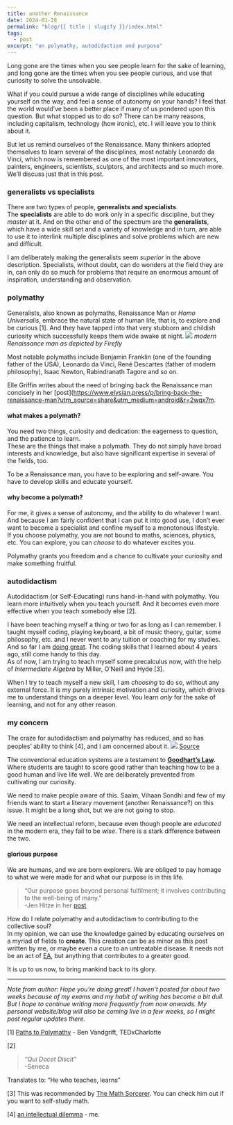 ```yaml
---
title: another Renaissance
date: 2024-01-28
permalink: "blog/{{ title | slugify }}/index.html"
tags:
  - post
excerpt: "on polymathy, autodidactism and purpose"
---
```

Long gone are the times when you see people learn for the sake of learning, and long gone are the times when you see people curious, and use that curiosity to solve the unsolvable.

What if you could pursue a wide range of disciplines while educating yourself on the way, and feel a sense of autonomy on your hands? I feel that the world would’ve been a better place if many of us pondered upon this question. But what stopped us to do so? There can be many reasons, including capitalism, technology (how ironic), etc. I will leave you to think about it.

But let us remind ourselves of the Renaissance. Many thinkers adopted themselves to learn several of the disciplines, most notably Leonardo da Vinci, which now is remembered as one of the most important innovators, painters, engineers, scientists, sculptors, and architects and so much more. We’ll discuss just that in this post.

### generalists vs specialists

There are two types of people, **generalists and specialists**.  
The **specialists** are able to do work only in a specific discipline, but they _master_ at it. And on the other end of the spectrum are the **generalists**, which have a wide skill set and a variety of knowledge and in turn, are able to use it to interlink multiple disciplines and solve problems which are new and difficult.

I am deliberately making the generalists seem _superior_ in the above description. Specialists, without doubt, can do wonders at the field they are in, can only do so much for problems that require an enormous amount of inspiration, understanding and observation.

### polymathy

Generalists, also known as polymaths, Renaissance Man or _Homo Universalis_, embrace the natural state of human life, that is, to explore and be curious [1]. And they have tapped into that very stubborn and childish curiosity which successfully keeps them wide awake at night.
![](https://substackcdn.com/image/fetch/w_1456,c_limit,f_auto,q_auto:good,fl_progressive:steep/https%3A%2F%2Fsubstack-post-media.s3.amazonaws.com%2Fpublic%2Fimages%2Fe5c5b254-a70e-495b-8560-3a4c7e02610d_2048x2048.png)
*modern Renaissance man as depicted by Firefly*

Most notable polymaths include Benjamin Franklin (one of the founding father of the USA), Leonardo da Vinci, René Descartes (father of modern philosophy), Isaac Newton, Rabindranath Tagore and so on.

Elle Griffin writes about the need of bringing back the Renaissance man concisely in her [post](https://www.elysian.press/p/bring-back-the-renaissance-man?utm_source=share&utm_medium=android&r=2wqx7m.

#### what makes a polymath?

You need two things, curiosity and dedication: the eagerness to question, and the patience to learn.  
These are the things that make a polymath. They do not simply have broad interests and knowledge, but also have significant expertise in several of the fields, too.

To be a Renaissance man, you have to be exploring and self-aware. You have to develop skills and educate yourself.

#### why become a polymath?

For me, it gives a sense of autonomy, and the ability to do whatever I want. And because I am fairly confident that I can put it into good use, I don’t ever want to become a specialist and confine myself to a monotonous lifestyle.  
If you choose polymathy, you are not bound to maths, sciences, physics, etc. You can explore, you can _choose_ to do whatever excites you.

Polymathy grants you freedom and a chance to cultivate your curiosity and make something fruitful.
### autodidactism

Autodidactism (or Self-Educating) runs hand-in-hand with polymathy. You learn more intuitively when you teach yourself. And it becomes even more effective when you teach somebody else [2].

I have been teaching myself a thing or two for as long as I can remember. I taught myself coding, playing keyboard, a bit of music theory, guitar, some philosophy, etc. and I never went to any tuition or coaching for my studies. And so far I am [doing great](https://visionoflife.substack.com/i/140030345/learning-effective-study-techniques). The coding skills that I learned about 4 years ago, still come handy to this day.  
As of now, I am trying to teach myself some precalculus now, with the help of _Intermediate Algebra_ by Miller, O’Neill and Hyde [3].

When I try to teach myself a new skill, I am _choosing_ to do so, without any external force. It is my purely intrinsic motivation and curiosity, which drives me to understand things on a deeper level. You learn _only_ for the sake of learning, and not for any other reason.

### my concern

The craze for autodidactism and polymathy has reduced, and so has peoples’ ability to think [4], and I am concerned about it.
![](https://substackcdn.com/image/fetch/w_1456,c_limit,f_auto,q_auto:good,fl_progressive:steep/https%3A%2F%2Fsubstack-post-media.s3.amazonaws.com%2Fpublic%2Fimages%2Ffaa81a97-accf-424a-a2e3-615de1e35020_739x186.png)
[Source](https://www.quora.com/If-education-is-taken-seriously-in-India-then-why-dont-many-are-discussing-about-self-education-and-autodidacticism/answer/Rohith-KN?ch=10&oid=1477743684316216&share=fb9e90db&srid=3udo4M&target_type=answer)

The conventional education systems are a testament to [**Goodhart’s Law**](https://builtin.com/data-science/goodharts-law)**.** Where students are taught to score good rather than teaching how to be a good human and live life well. We are deliberately prevented from cultivating our curiosity.

We need to make people aware of this. Saaim, Vihaan Sondhi and few of my friends want to start a literary movement (another Renaissance?) on this issue. It might be a long shot, but we are not going to stop.

We need an intellectual reform, because even though people are _educated_ in the modern era, they fail to be _wise_. There is a stark difference between the two.

#### glorious purpose

We are humans, and we are born explorers. We are obliged to pay homage to what we were made for and what our purpose is in this life.

> “Our purpose goes beyond personal fulfilment; it involves contributing to the well-being of many.”  
> -Jen Hitze in her [post](https://jenhitze.substack.com/p/inner-depths-steadfastness-transformation?utm_source=substack&utm_medium=email)

How do I relate polymathy and autodidactism to contributing to the collective soul?  
In my opinion, we can use the knowledge gained by educating ourselves on a myriad of fields to **create**. This creation can be as minor as this post written by me, or maybe even a cure to an untreatable disease. It needs not be an act of [EA](https://vihaansondhi.substack.com/p/on-effective-altruism?utm_source=post-email-title&publication_id=2235493&post_id=140879966&utm_campaign=email-post-title&isFreemail=true&r=2wqx7m&utm_medium=email), but anything that contributes to a greater good.

It is up to us now, to bring mankind back to its glory.

---

_Note from author: Hope you’re doing great! I haven’t posted for about two weeks because of my exams and my habit of writing has become a bit dull. But I hope to continue writing more frequently from now onwards. My personal website/blog will also be coming live in a few weeks, so I might post regular updates there._

[1]  [Paths to Polymathy](https://www.youtube.com/watch?v=kEk-BDckjW4&list=WL&index=12&pp=gAQBiAQB) - Ben Vandgrift, TEDxCharlotte

[2]

> _“Qui Docet Discit”_  
> -Seneca

Translates to: “He who teaches, learns”

[3] This was recommended by [The Math Sorcerer](https://www.youtube.com/@TheMathSorcerer). You can check him out if you want to self-study math.

[4]  [an intellectual dilemma](https://postulate.us/@moisentinel/main/p/2024-01-14-an-intellectual-dillemma-j1veqinVndAJLcnnwCiyvm) - me.
